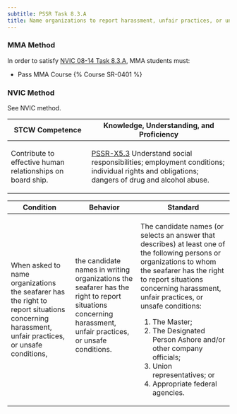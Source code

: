 ```yaml
---
subtitle: PSSR Task 8.3.A 
title: Name organizations to report harassment, unfair practices, or unsafe conditions
---
```



### MMA Method

In order to satisfy  [NVIC 08-14  Task  8.3.A](/stcw23/assets/images/nvic-08-14.pdf), MMA students must:

* Pass MMA Course {% Course SR-0401 %}


### NVIC Method

<a onclick="togglevisibility('nvic_methods')" >See NVIC method.</a>

<div id='nvic_methods' class='hide'>

<table>
<thead>
<tr>
<th class='forty'> STCW Competence </th>
<th class='sixty'> Knowledge, Understanding, and Proficiency </th>
</tr>
</thead>




<tbody>
<tr><td markdown='1'>

Contribute to effective human relationships on board ship.

</td><td markdown='1'>

[PSSR-X5.3](../../tables/614.html#PSSR-X5.3) Understand social responsibilities; employment conditions; individual rights and obligations; dangers of drug and alcohol abuse.

</td></tr>


</tbody>
</table>


<table>
<thead>
<tr><th class='twenty'>  Condition </th><th class='twenty'> Behavior </th><th  class='sixty'>Standard </th></tr>
</thead>
<tbody >



<tr><td markdown='1'>

When asked to name organizations the seafarer has the right to report situations concerning harassment, unfair practices, or unsafe conditions,

</td><td markdown='1'>

the candidate names in writing organizations the seafarer has the right to report situations concerning harassment, unfair practices, or unsafe conditions.

<br>

<div class="tooltip">
<span class="tooltiptext">
</span>
</div>


</td><td markdown='1'>

The candidate names (or selects an answer that describes) at least one of the following persons or organizations to whom the seafarer has the right to report situations concerning harassment, unfair practices, or unsafe conditions:
 
1.  The Master; 
2.  The Designated Person Ashore and/or other company officials; 
3.  Union representatives; or 
4.  Appropriate federal agencies.

</td></tr>
</tbody>
</table>
</div>

